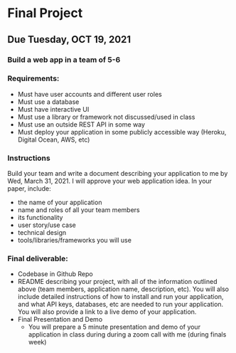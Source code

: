 # Final Project

## Due Tuesday, OCT 19, 2021

### Build a web app in a team of 5-6

### Requirements:
* Must have user accounts and different user roles
* Must use a database
* Must have interactive UI
* Must use a library or framework not discussed/used in class
* Must use an outside REST API in some way
* Must deploy your application in some publicly accessible way (Heroku, Digital Ocean, AWS, etc)

### Instructions
Build your team and write a document describing your application to me by Wed, March 31, 2021. I will approve your web application idea. In your paper, include:
* the name of your application
* name and roles of all your team members
* its functionality
* user story/use case
* technical design 
* tools/libraries/frameworks you will use

### Final deliverable:
* Codebase in Github Repo
* README describing your project, with all of the information outlined above (team members, application name, description, etc). You will also include detailed instructions of how to install and run your application, and what API keys, databases, etc are needed to run your application. You will also provide a link to a live demo of your application.
* Final Presentation and Demo
  * You will prepare a 5 minute presentation and demo of your application in class during during a zoom call with me (during finals week)
